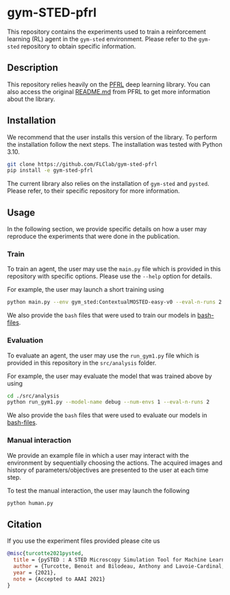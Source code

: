 # gym-STED-pfrl

This repository contains the experiments used to train a reinforcement learning (RL) agent in the `gym-sted` environment. Please refer to the `gym-sted` repository to obtain specific information.

## Description

This repository relies heavily on the [PFRL](https://github.com/pfnet/pfrl) deep learning library. You can also access the original [README.md](https://github.com/FLClab/gym-sted-pfrl/blob/main/PFRL-README.md) from PFRL to get more information about the library.

## Installation

We recommend that the user installs this version of the library. To perform the installation follow the next steps. The installation was tested with Python 3.10.

```bash
git clone https://github.com/FLClab/gym-sted-pfrl
pip install -e gym-sted-pfrl
```

The current library also relies on the installation of `gym-sted` and `pysted`. Please refer, to their specific repository for more information.

## Usage

In the following section, we provide specific details on how a user may reproduce the experiments that were done in the publication.

### Train

To train an agent, the user may use the `main.py` file which is provided in this repository with specific options. Please use the `--help` option for details.

For example, the user may launch a short training using

```bash
python main.py --env gym_sted:ContextualMOSTED-easy-v0 --eval-n-runs 2 --steps 10 --update-interval 4 --log-interval 1 --eval-interval 5 --gamma 0. --exp-id debug
```

We also provide the `bash` files that were used to train our models in [bash-files](https://github.com/FLClab/gym-sted-pfrl/blob/main/bash-files).

### Evaluation

To evaluate an agent, the user may use the `run_gym1.py` file which is provided in this repository in the `src/analysis` folder.

For example, the user may evaluate the model that was trained above by using

```bash
cd ./src/analysis
python run_gym1.py --model-name debug --num-envs 1 --eval-n-runs 2
```

We also provide the `bash` files that were used to evaluate our models in [bash-files](https://github.com/FLClab/gym-sted-pfrl/blob/main/bash-files/eval).

### Manual interaction

We provide an example file in which a user may interact with the environment by sequentially choosing the actions. The acquired images and history of parameters/objectives are presented to the user at each time step.

To test the manual interaction, the user may launch the following

```bash
python human.py
```

## Citation

If you use the experiment files provided please cite us
```bibtex
@misc{turcotte2021pysted,
  title = {pySTED : A STED Microscopy Simulation Tool for Machine Learning Training},
  author = {Turcotte, Benoit and Bilodeau, Anthony and Lavoie-Cardinal, Flavie and Durand, Audrey},
  year = {2021},
  note = {Accepted to AAAI 2021}
}
```
